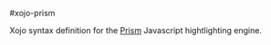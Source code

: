 #xojo-prism

Xojo syntax definition for the [Prism] Javascript hightlighting engine.

[Prism]: https://prismjs.com
